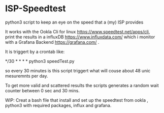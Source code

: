 # ISP-Speedtest
python3 script to keep an eye on the speed that a (my) ISP provides

It works with the Ookla Cli for linux https://www.speedtest.net/apps/cli, print the results in a influxDB https://www.influxdata.com/ which i monitor with a Grafana Backend https://grafana.com/ .

It is triggert by a crontab like:

*/30    *       *       *       *       python3         speedTest.py

so every 30 minutes is this script triggert what will couse about 48 unic mesuremnts per day.


To get more valid and scattered results the scripts generates a random wait counter between 0 sec and 30 mins.

WIP:
Creat a bash file that install and set up the speedtest from ookla , python3 with required packages, influx and grafana.
